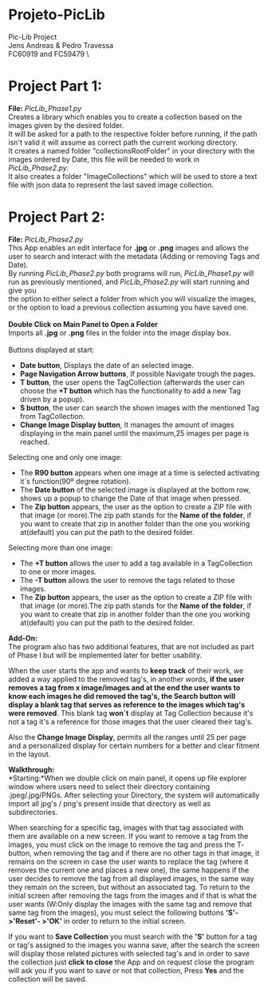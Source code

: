# Projeto-PicLib
Pic-Lib Project \
Jens Andreas & Pedro Travessa \
FC60919 and FC59479 \
# Project Part 1: 
**File:** *PicLib_Phase1.py* \
Creates a library which enables you to create a collection based on the images given by the desired folder. \
It will be asked for a path to the respective folder before running, if the path isn't valid it will assume as correct path the current working directory. \
It creates a named folder "collectionsRootFolder" in your directory with the images ordered by Date, this file will be needed to work in *PicLib_Phase2.py*. \
It also creates a folder "ImageCollections" which will be used to store a text file with json data to represent the last saved image collection.
# Project Part 2: 
**File:** *PicLib_Phase2.py* \
This App enables an edit interface for **.jpg** or **.png** images and allows the user to search and interact with the metadata (Adding or removing Tags and Date). \
By running *PicLib_Phase2.py* both programs will run, *PicLib_Phase1.py* will run as previously mentioned, and *PicLib_Phase2.py* will start running and give you \
the option to either select a folder from which you will visualize the images, or the option to load a previous collection assuming you have saved one. \
\
**Double Click on Main Panel to Open a Folder** \
Imports all **.jpg** or **.png** files in the folder into the image display box. \
\
Buttons displayed at start:
- **Date button**, Displays the date of an selected image.
- **Page Navigation Arrow buttons**, If possible Navigate trough the pages.
- **T button**, the user opens the TagCollection (afterwards the user can choose the **+T button** which has the functionality to add a new Tag driven by a popup). 
- **S button**, the user can search the shown images with the mentioned Tag from TagCollection.
- **Change Image Display button**, It manages the amount of images displaying in the main panel until the maximum,25 images per page is reached.

Selecting one and only one image:
- The **R90 button** appears when one image at a time is selected activating it´s function(90º degree rotation).
- The **Date button** of the selected image is displayed at the bottom row, shows up a popup to change the Date of that image when pressed.
- The **Zip button** appears, the user as the option to create a ZIP file with that image (or more).The zip path stands for the **Name of the folder**, if you want to create that zip in another folder than the one you working at(default) you can put the path to the desired folder.

Selecting more than one image:
- The **+T button** allows the user to add a tag available in a TagCollection to one
or more images.
- The **-T button** allows the user to remove the tags related to those images.
- The **Zip button** appears, the user as the option to create a ZIP file with that image (or more).The zip path stands for the **Name of the folder**, if you want to create that zip in another folder than the one you working at(default) you can put the path to the desired folder.

**Add-On:**\
The program also has two additional features, that are not included as part of Phase I but will be implemented later for better usability.

When the user starts the app and wants to **keep track** of their work, we added a way applied to the removed tag's, in another words, **if the user removes a tag from x image/images and at the end the user wants to know each images he did removed the tag's, the Search button will display a blank tag that serves as reference to the images which tag's were removed**. This blank tag **won´t** display at Tag Collection because it's not a tag it's a reference for those images that the user cleared their tag's.

Also the **Change Image Display**, permits all the ranges until 25 per page and a personalized display for certain numbers for a better and clear fitment in the layout.

**Walkthrough:** \
*Starting:*When we double click on main panel, it opens up file explorer window where users need to select their directory containing .jpeg/.jpg/PNGs. After selecting your Directory, the system will automatically import all jpg's / png's present inside that directory as well as subdirectories.

When searching for a specific tag, images with that tag associated with them are available on a new screen. If you want to remove a tag from the images, you must click on the image to remove the tag and press the T- button, when removing the tag and if there are no other tags in that image, it remains on the screen in case the user wants to replace the tag (where it removes the current one and places a new one), the same happens if the user decides to remove the tag from all displayed images, in the same way they remain on the screen, but without an associated tag. To return to the initial screen after removing the tags from the images and if that is what the user wants (W:Only display the images with the same tag and remove that same tag from the images), you must select the following buttons **'S'->'Reset'- >'OK'** in order to return to the initial screen.

If you want to **Save Collection** you must search with the **'S'** button for a tag or tag's assigned to the images you wanna save, after the search the screen will display those related pictures with selected tag's and in order to save the collection just **click to close** the App and on request close the program will ask you if you want to save or not that collection, Press **Yes** and the collection will be saved.
